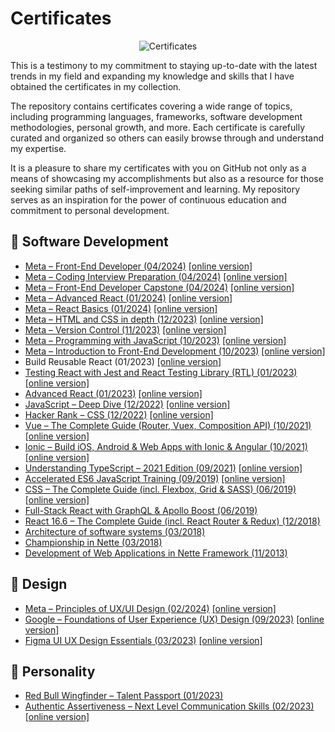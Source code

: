 # Certificates

<p align="center">
<img src="https://github.com/jakubjirous/jakubjirous/assets/10185306/558c0cb2-a98c-4d93-bc7f-289215448d2f" alt="Certificates" />
</p>

This is a testimony to my commitment to staying up-to-date with the latest trends in my field and expanding my knowledge and skills that I have obtained the certificates in my collection.

The repository contains certificates covering a wide range of topics, including programming languages, frameworks, software development methodologies, personal growth, and more. Each certificate is carefully curated and organized so others can easily browse through and understand my expertise.

It is a pleasure to share my certificates with you on GitHub not only as a means of showcasing my accomplishments but also as a resource for those seeking similar paths of self-improvement and learning. My repository serves as an inspiration for the power of continuous education and commitment to personal development.

## 🚀 Software Development

- [Meta – Front-End Developer (04/2024)](/software-development/2024-04-meta-front-end-developer.pdf) [[online version]](https://coursera.org/share/982ee7d95ef468343465b2483b82ed1c)
- [Meta – Coding Interview Preparation (04/2024)](/software-development/2024-04-meta-coding-interview-preparation.pdf) [[online version]](https://coursera.org/verify/A4NEPDS8U586)
- [Meta – Front-End Developer Capstone (04/2024)](/software-development/2024-04-meta-front-end-developer-capstone.pdf) [[online version]](https://coursera.org/verify/UXCZAMLKHQXZ)
- [Meta – Advanced React (01/2024)](/software-development/2024-01-meta-advanced-react.pdf) [[online version]](https://coursera.org/verify/LD8LYWJP7XL3)
- [Meta – React Basics (01/2024)](/software-development/2024-01-meta-react-basics.pdf) [[online version]](https://coursera.org/verify/P8Z9C22F998P)
- [Meta – HTML and CSS in depth (12/2023)](/software-development/2023-12-meta-html-and-css-in-depth.pdf) [[online version]](https://coursera.org/verify/ZLX5J8NFMJ4X)
- [Meta – Version Control (11/2023)](/software-development/2023-11-meta-version-control.pdf) [[online version]](https://coursera.org/verify/3C35CMKPQU6C)
- [Meta – Programming with JavaScript (10/2023)](/software-development/2023-10-meta-programming-with-javascript.pdf) [[online version]](https://coursera.org/verify/E5Q975CLK5FL)
- [Meta – Introduction to Front-End Development (10/2023)](/software-development/2023-10-meta-introduction-to-front-end-development.pdf) [[online version]](https://coursera.org/verify/PBYNAX8PR3CV)
- Build Reusable React (01/2023) [[online version]](https://scrimba.com/learn/reusablereact)
- [Testing React with Jest and React Testing Library (RTL) (01/2023)](/software-development/2023-01-testing-react-jest-and-rtl.pdf) [[online version]](https://www.udemy.com/certificate/UC-287ee196-2b04-4e98-bd09-0f78ebac2488/)
- [Advanced React (01/2023)](/software-development/2023-01-advanced-react.pdf) [[online version]](https://scrimba.com/certificate/u3kER2Hg/greact)
- [JavaScript – Deep Dive (12/2022)](/software-development/2022-12-javascript-deep-dive.pdf) [[online version]](https://scrimba.com/certificate/u3kER2Hg/gjavascript)
- [Hacker Rank – CSS (12/2022)](/software-development/2022-12-hacker-rank-css.pdf) [[online version]](https://www.hackerrank.com/certificates/4a3526950852) 
- [Vue – The Complete Guide (Router, Vuex, Composition API) (10/2021)](/software-development/2021-11-udemy-vue.pdf) [[online version]](https://www.udemy.com/certificate/UC-b7597d78-0ea8-422a-a7cb-0a118b0a4a48/)
- [Ionic – Build iOS, Android & Web Apps with Ionic & Angular (10/2021)](/software-development/2021-10-udemy-ionic-angular.pdf) [[online version]](https://www.udemy.com/certificate/UC-40797aa8-6289-4dc8-bcc8-8e3accc26a49/)
- [Understanding TypeScript – 2021 Edition (09/2021)](/software-development/2021-09-udemy-understanding-typescript-2021.pdf) [[online version]](https://www.udemy.com/certificate/UC-fcc230f5-bb02-416d-9afc-3809b38251fb/)
- [Accelerated ES6 JavaScript Training (09/2019)](/software-development/2019-09-udemy-es6.pdf) [[online version]](https://www.udemy.com/certificate/UC-O6H3HO9M/)
- [CSS – The Complete Guide (incl. Flexbox, Grid & SASS) (06/2019)](/software-development/2019-08-udemy-css.pdf) [[online version]](https://www.udemy.com/certificate/UC-P3WGBZO8/)
- [Full-Stack React with GraphQL & Apollo Boost (06/2019)](/software-development/2019-06-udemy-graphql.pdf)
- [React 16.6 – The Complete Guide (incl. React Router & Redux) (12/2018)](/software-development/2018-12-udemy-react.pdf)
- [Architecture of software systems (03/2018)](/software-development/2018-03-gopas.pdf)
- [Championship in Nette (03/2018)](/software-development/2018-03-nette-2.pdf)
- [Development of Web Applications in Nette Framework (11/2013)](/software-development/2013-11-nette-1.pdf)

## 🎨 Design

- [Meta – Principles of UX/UI Design (02/2024)](/design/2024-02-meta-principles-of-ux-ui-design.pdf) [[online version]](https://coursera.org/verify/X37ALHT6SRAM)
- [Google – Foundations of User Experience (UX) Design (09/2023)](/design/2023-09-google-ux-design.pdf) [[online version]](https://www.coursera.org/account/accomplishments/certificate/HYP63WFT8VN2)
- [Figma UI UX Design Essentials (03/2023)](/design/2023-03-figma.pdf) [[online version]](https://www.udemy.com/certificate/UC-2c48adb1-35b0-4046-b532-29a68b1870e9/)

## 🌈 Personality

- [Red Bull Wingfinder – Talent Passport (01/2023)](/personality/2023-01-red-bull-wingfinder-talent-passport.pdf)
- [Authentic Assertiveness – Next Level Communication Skills (02/2023)](/personality/2023-02-authentic-assertiveness-next-level-communication-skills.pdf) [[online version]](https://www.udemy.com/certificate/UC-fc5b4d9d-ab8a-480c-aefa-1e3ee5d62d60/)
